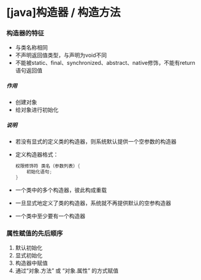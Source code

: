 # [java]构造器 / 构造方法

### 构造器的特征

- 与类名称相同
- 不声明返回值类型，与声明为void不同
- 不能被static、final、synchronized、abstract、native修饰，不能有return语句返回值

##### 作用

- 创建对象
- 给对象进行初始化

##### 说明

- 若没有显式的定义类的构造器，则系统默认提供一个空参数的构造器

- 定义构造器格式：

  ```java
  权限修饰符 类名（参数列表）{
      初始化语句;
  }
  ```

- 一个类中的多个构造器，彼此构成重载
- 一旦显式地定义了类的构造器，系统就不再提供默认的空参构造器
- 一个类中至少要有一个构造器



### 属性赋值的先后顺序

1. 默认初始化
2. 显式初始化
3. 构造器中赋值
4. 通过“对象.方法” 或 “对象.属性” 的方式赋值